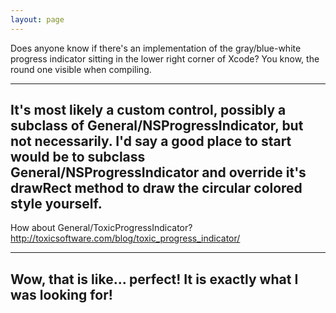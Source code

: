 ```yaml
---
layout: page
---
```


Does anyone know if there's an implementation of the gray/blue-white progress indicator sitting in the lower right corner of Xcode? You know, the round one visible when compiling.

----
It's most likely a custom control, possibly a subclass of General/NSProgressIndicator, but not necessarily. I'd say a good place to start would be to subclass General/NSProgressIndicator and override it's drawRect method to draw the circular colored style yourself.
----

How about General/ToxicProgressIndicator? http://toxicsoftware.com/blog/toxic_progress_indicator/

----
Wow, that is like... perfect! It is exactly what I was looking for!
----